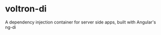 voltron-di
==========

A dependency injection container for server side apps, built with Angular's ng-di
